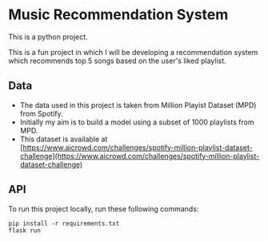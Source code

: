 # Music Recommendation System

This is a python project.

This is a fun project in which I will be developing a recommendation system which recommends top 5 songs based on the user's liked playlist.

## Data
- The data used in this project is taken from Million Playist Dataset (MPD) from Spotify.
- Initially my aim is to build a model using a subset of 1000 playlists from MPD.
- This dataset is available at [https://www.aicrowd.com/challenges/spotify-million-playlist-dataset-challenge](https://www.aicrowd.com/challenges/spotify-million-playlist-dataset-challenge)


## API
To run this project locally, run these following commands:
```
pip install -r requirements.txt
flask run
```